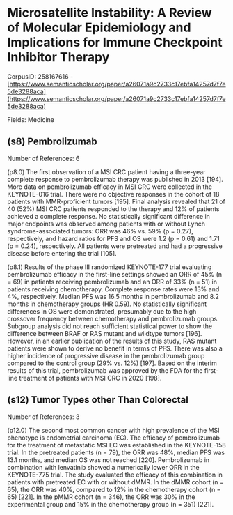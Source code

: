 # Microsatellite Instability: A Review of Molecular Epidemiology and Implications for Immune Checkpoint Inhibitor Therapy

CorpusID: 258167616 - [https://www.semanticscholar.org/paper/a26071a9c2733c17ebfa14257d7f7e5de3288aca](https://www.semanticscholar.org/paper/a26071a9c2733c17ebfa14257d7f7e5de3288aca)

Fields: Medicine

## (s8) Pembrolizumab
Number of References: 6

(p8.0) The first observation of a MSI CRC patient having a three-year complete response to pembrolizumab therapy was published in 2013 [194]. More data on pembrolizumab efficacy in MSI CRC were collected in the KEYNOTE-016 trial. There were no objective responses in the cohort of 18 patients with MMR-proficient tumors [195]. Final analysis revealed that 21 of 40 (52%) MSI CRC patients responded to the therapy and 12% of patients achieved a complete response. No statistically significant difference in major endpoints was observed among patients with or without Lynch syndrome-associated tumors: ORR was 46% vs. 59% (p = 0.27), respectively, and hazard ratios for PFS and OS were 1.2 (p = 0.61) and 1.71 (p = 0.24), respectively. All patients were pretreated and had a progressive disease before entering the trial [105].

(p8.1) Results of the phase III randomized KEYNOTE-177 trial evaluating pembrolizumab efficacy in the first-line settings showed an ORR of 45% (n = 69) in patients receiving pembrolizumab and an ORR of 33% (n = 51) in patients receiving chemotherapy. Complete response rates were 13% and 4%, respectively. Median PFS was 16.5 months in pembrolizumab and 8.2 months in chemotherapy groups (HR 0.59). No statistically significant differences in OS were demonstrated, presumably due to the high crossover frequency between chemotherapy and pembrolizumab groups. Subgroup analysis did not reach sufficient statistical power to show the difference between BRAF or RAS mutant and wildtype tumors [196]. However, in an earlier publication of the results of this study, RAS mutant patients were shown to derive no benefit in terms of PFS. There was also a higher incidence of progressive disease in the pembrolizumab group compared to the control group (29% vs. 12%) [197]. Based on the interim results of this trial, pembrolizumab was approved by the FDA for the first-line treatment of patients with MSI CRC in 2020 [198].
## (s12) Tumor Types other Than Colorectal
Number of References: 3

(p12.0) The second most common cancer with high prevalence of the MSI phenotype is endometrial carcinoma (EC). The efficacy of pembrolizumab for the treatment of metastatic MSI EC was established in the KEYNOTE-158 trial. In the pretreated patients (n = 79), the ORR was 48%, median PFS was 13.1 months, and median OS was not reached [220]. Pembrolizumab in combination with lenvatinib showed a numerically lower ORR in the KEYNOTE-775 trial. The study evaluated the efficacy of this combination in patients with pretreated EC with or without dMMR. In the dMMR cohort (n = 65), the ORR was 40%, compared to 12% in the chemotherapy cohort (n = 65) [221]. In the pMMR cohort (n = 346), the ORR was 30% in the experimental group and 15% in the chemotherapy group (n = 351) [221].
